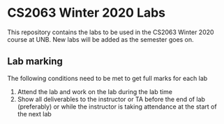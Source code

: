 # CS2063 Winter 2020 Labs

This repository contains the labs to be used in the CS2063 Winter 2020 course at UNB.  New labs will be added as the semester goes on.

## Lab marking
The following conditions need to be met to get full marks for each lab
1. Attend the lab and work on the lab during the lab time
2. Show all deliverables to the instructor or TA before the end of lab (preferably)  or while the instructor is taking attendance at the start of the next lab



